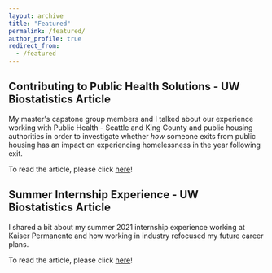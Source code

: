 ```yaml
---
layout: archive
title: "Featured"
permalink: /featured/
author_profile: true
redirect_from:
  - /featured
---
```


## Contributing to Public Health Solutions - UW Biostatistics Article
My master's capstone group members and I talked about our experience working with Public Health - Seattle and King County and public housing authorities in order to investigate whether *how* someone exits from public housing has an impact on experiencing homelessness in the year following exit.  

To read the article, please click [here](https://www.biostat.washington.edu/news/stories/ms-capstone-students-contribute-public-health-solutions)!


## Summer Internship Experience - UW Biostatistics Article
I shared a bit about my summer 2021 internship experience working at Kaiser Permanente and how working in industry refocused my future career plans. 

To read the article, please click [here](https://www.biostat.washington.edu/news/stories/student-summer-experience-refocuses-future-plans)!

